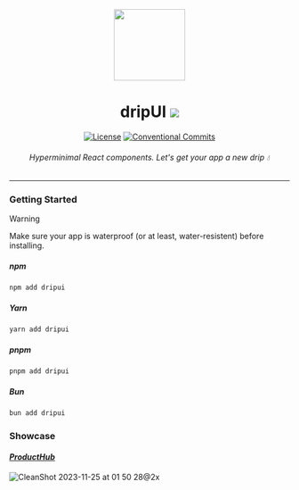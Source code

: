 <div align=center>
  <img src="https://github.com/dripui/dripui/assets/2014360/5563eec9-02b7-4199-b3cd-2321704b6179" height=128/>
  <h1>dripUI <a href="https://www.github.com/dripui/dripui/releases/latest"><img src="https://img.shields.io/github/v/release/dripui/dripui?label&color=orange"/></a></h1>

[![License](https://img.shields.io/github/license/dripui/dripui?color=%232F3741)](LICENSE)
[![Conventional Commits](https://img.shields.io/badge/Conventional%20Commits-1.0.0-%23FE5196?logo=conventionalcommits&logoColor=white)](https://conventionalcommits.org)

<h6><i>Hyperminimal React components. Let's get your app a new drip 💧</i></h6>
</div>

---

### Getting Started

> [!WARNING]
> Make sure your app is waterproof (or at least, water-resistent) before installing.

##### npm

```sh
npm add dripui
```

##### Yarn

```sh
yarn add dripui
```

##### pnpm

```sh
pnpm add dripui
```

##### Bun

```sh
bun add dripui
```

### Showcase

#### _[ProductHub](https://github.com/yamcodes/ProductHub)_

![CleanShot 2023-11-25 at 01 50 28@2x](https://github.com/dripui/dripui/assets/2014360/4b5f14d9-59c4-4c3c-a431-5382aa19377b)
